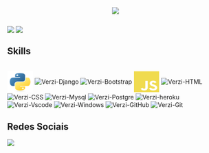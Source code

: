 
<h1 align="center">
  <a href="https://git.io/typing-svg">
    <img src="https://readme-typing-svg.herokuapp.com/?lines=Hello,+there!+🤘;I'm+Fabricio+Freita,+36+ye...;Nice+to+meet+you!&center=true&size=25">
  </a>
</h1>


<div style="display: inline_block">
  <img align="center" width="40.0%" src="https://github-readme-stats.vercel.app/api?username=FabricioFreitasDev&count_private=true&show_icons=true&theme=merko"/> 
  <img align="center" width="40.6%" src="https://github-readme-stats.vercel.app/api/top-langs/?username=FabricioFreitasDev&layout=compact&theme=merko"/>
  </div>


## Skills

<div style="display: inline_block"><br>
   <img align="center" alt="Verzi-Python" title=Python height="50" width="60" src="https://raw.githubusercontent.com/devicons/devicon/master/icons/python/python-original.svg">
  <img align="center" alt="Verzi-Django" title=Django height="90" width="90"  src="https://cdn.jsdelivr.net/gh/devicons/devicon/icons/django/django-plain-wordmark.svg"> 
  <img align="center" alt="Verzi-Bootstrap" title=Botstrap height="50" width="60" src="https://cdn.jsdelivr.net/gh/devicons/devicon/icons/bootstrap/bootstrap-original-wordmark.svg">
  <img align="center" alt="Verzi-Js" title=JavaScript height="50" width="60" src="https://raw.githubusercontent.com/devicons/devicon/master/icons/javascript/javascript-plain.svg">
  <img align="center" alt="Verzi-HTML" title=HTML height="50" width="60" src="https://skillicons.dev/icons?i=html">
  <img align="center" alt="Verzi-CSS" title=CSS height="50" width="60" src="https://skillicons.dev/icons?i=css" width="48" height="48" alt="css">
  <img align="center" alt="Verzi-Mysql" title=MySQL height="50" width="60" src="https://cdn.jsdelivr.net/gh/devicons/devicon/icons/mysql/mysql-original-wordmark.svg">
  <img align="center" alt="Verzi-Postgre" title=Postgress height="50" width="60" src="https://cdn.jsdelivr.net/gh/devicons/devicon/icons/postgresql/postgresql-original-wordmark.svg">
  <img align="center" alt="Verzi-heroku" title=Heroku height="50"  width="60" src="https://www.vectorlogo.zone/logos/heroku/heroku-icon.svg" alt="heroku" />
  <img align="center" alt="Verzi-Vscode" title=VS-Code height="50" width="60" src="https://cdn.jsdelivr.net/gh/devicons/devicon/icons/vscode/vscode-original.svg"> 
  <img align="center" alt="Verzi-Windows" title=Windows height="50" width="60" src="https://cdn.jsdelivr.net/gh/devicons/devicon/icons/windows8/windows8-original.svg">
  <img align="center" alt="Verzi-GitHub" title=GitHub height="50"  width="60"  src="https://user-images.githubusercontent.com/25181517/192108374-8da61ba1-99ec-41d7-80b8-fb2f7c0a4948.png">
  <img align="center" alt="Verzi-Git" title=Git height="50" width="60" src="https://cdn.jsdelivr.net/gh/devicons/devicon/icons/git/git-original.svg">
  
  
  ## Redes Sociais
 
</div>
  
  <a href="https://www.linkedin.com/in/fabricio-freitasdev/" target="_blank"><img src="https://img.shields.io/badge/-LinkedIn-%230077B5?style=for-the-badge&logo=linkedin&logoColor=white" target="_blank"></a> 

</div>
